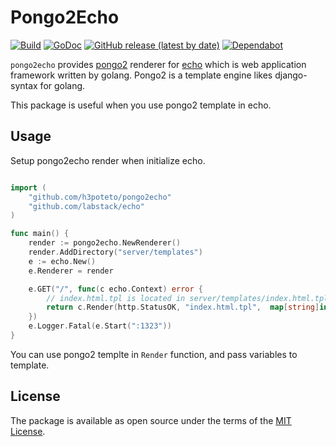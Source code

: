 # Pongo2Echo

[![Build](https://github.com/h3poteto/pongo2echo/actions/workflows/build.yml/badge.svg)](https://github.com/h3poteto/pongo2echo/actions/workflows/build.yml)
[![GoDoc](https://godoc.org/github.com/h3poteto/pongo2echo?status.svg)](https://godoc.org/github.com/h3poteto/pongo2echo)
[![GitHub release (latest by date)](https://img.shields.io/github/v/release/h3poteto/pongo2echo)](https://github.com/h3poteto/pongo2echo/releases)
[![Dependabot](https://img.shields.io/badge/Dependabot-enabled-blue.svg)](https://dependabot.com)

`pongo2echo` provides [pongo2](https://github.com/flosch/pongo2) renderer for [echo](https://github.com/labstack/echo) which is web application framework written by golang.
Pongo2 is a template engine likes django-syntax for golang.

This package is useful when you use pongo2 template in echo.

## Usage

Setup pongo2echo render when initialize echo.

```go

import (
	"github.com/h3poteto/pongo2echo"
	"github.com/labstack/echo"
)

func main() {
	render := pongo2echo.NewRenderer()
	render.AddDirectory("server/templates")
	e := echo.New()
	e.Renderer = render

	e.GET("/", func(c echo.Context) error {
		// index.html.tpl is located in server/templates/index.html.tpl
		return c.Render(http.StatusOK, "index.html.tpl",  map[string]interface{}{"title": "Index"})
	})
	e.Logger.Fatal(e.Start(":1323"))
}
```

You can use pongo2 templte in `Render` function, and pass variables to template.

## License
The package is available as open source under the terms of the [MIT License](https://opensource.org/licenses/MIT).
